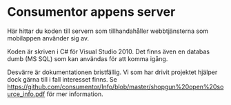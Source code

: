 # Consumentor appens server

Här hittar du koden till servern som tillhandahåller webbtjänsterna som mobilappen använder sig av.

Koden är skriven i C# för Visual Studio 2010. Det finns även en databas dumb (MS SQL) som kan användas för att komma igång.

Desvärre är dokumentationen bristfällig. Vi som har drivit projektet hjälper dock gärna till i fall interesset finns. Se https://github.com/consumentor/Info/blob/master/shopgun%20open%20source_info.pdf för mer information.

